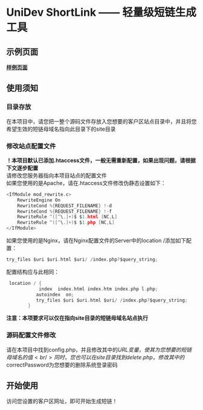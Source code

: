 # UniDev ShortLink —— 轻量级短链生成工具
## 示例页面
<a href="https://sl.unidev.top/" target="_blank"><b>样例页面</b></a>
## 使用须知
### 目录存放
在本项目中，请您把一整个源码文件存放入您想要的客户区站点目录中，并且将您希望生效的短链母域名指向此目录下的site目录
### 修改站点配置文件
<b>！本项目默认已添加.htaccess文件，一般无需重新配置，如果出现问题，请根据下文逐步配置</b><br/>
请修改您服务器指向本项目站点的配置文件<br/>
如果您使用的是Apache，请在.htaccess文件修改伪静态设置如下：
```C
<IfModule mod_rewrite.c>
    RewriteEngine On
    RewriteCond %{REQUEST_FILENAME} !-d
    RewriteCond %{REQUEST_FILENAME} !-f
    RewriteRule ^([^\.]+)$ $1.html [NC,L]
    RewriteRule ^([^\.]+)$ $1.php [NC,L]
</IfModule>
```
如果您使用的是Nginx，请在Nginx配置文件的Server中的location /添加如下配置：
```C
try_files $uri $uri.html $uri/ /index.php?$query_string;
```
配置结构应与此相同：
```C
 location / {
            index  index.html index.htm index.php l.php;
           autoindex  on;
           try_files $uri $uri.html $uri/ /index.php?$query_string;
        }
```
<b>注意：本项要求可以仅在指向site目录的短链母域名站点执行</b>
### 源码配置文件修改
请在本项目中找到config.php，并且修改其中的$URL变量，使其为您想要的短链母域名的值<br/>
同时，您也可以在site目录找到delete.php，修改其中的$correctPassword为您想要的删除系统登录密码
## 开始使用
访问您设置的客户区网址，即可开始生成短链！

